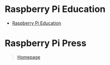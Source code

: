 # Raspberry Pi Education

- [Raspberry Pi Education](https://www.raspberrypi.org/education/)

# Raspberry Pi Press

> [Homepage](https://store.rpipress.cc/)